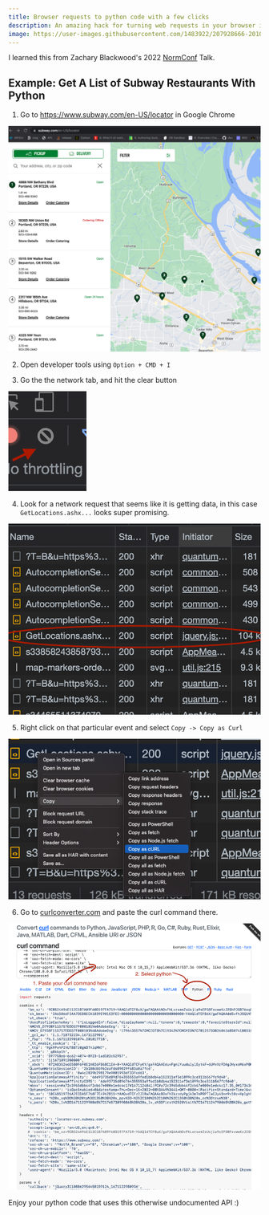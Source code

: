```yaml
---
title: Browser requests to python code with a few clicks
description: An amazing hack for turning web requests in your browser into reusable python code with a few clicks.
image: https://user-images.githubusercontent.com/1483922/207928666-20107276-3803-42df-b0b1-55df93d15e43.png
---
```


I learned this from Zachary Blackwood's 2022 [NormConf](https://normconf.com/) Talk.


## Example: Get A List of Subway Restaurants With Python

1. Go to https://www.subway.com/en-US/locator in Google Chrome

![](subway.png)

2. Open developer tools using `Option + CMD + I`

3. Go the the network tab, and hit the clear button

![](clear.png)

4. Look for a network request that seems like it is getting data, in this case `GetLocations.ashx...` looks super promising.

![](requests.png)

5. Right click on that particular event and select `Copy -> Copy as Curl`

![](copy-as-curl.png)


6. Go to [curlconverter.com](https://curlconverter.com/) and paste the curl command there.

![](curl-to-py.png)


Enjoy your python code that uses this otherwise undocumented API :)